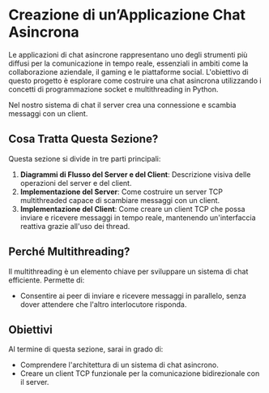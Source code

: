 # Creazione di un’Applicazione Chat Asincrona

Le applicazioni di chat asincrone rappresentano uno degli strumenti più diffusi per la comunicazione in tempo reale, essenziali in ambiti come la collaborazione aziendale, il gaming e le piattaforme social. L'obiettivo di questo progetto è esplorare come costruire una chat asincrona utilizzando i concetti di programmazione socket e multithreading in Python.

Nel nostro sistema di chat il server crea una connessione e scambia messaggi con un client.

## Cosa Tratta Questa Sezione?

Questa sezione si divide in tre parti principali:

1. **Diagrammi di Flusso del Server e del Client**: Descrizione visiva delle operazioni del server e del client.
2. **Implementazione del Server**: Come costruire un server TCP multithreaded capace di scambiare messaggi con un client.
3. **Implementazione del Client**: Come creare un client TCP che possa inviare e ricevere messaggi in tempo reale, mantenendo un'interfaccia reattiva grazie all'uso dei thread.

## Perché Multithreading?

Il multithreading è un elemento chiave per sviluppare un sistema di chat efficiente. Permette di:

- Consentire ai peer di inviare e ricevere messaggi in parallelo, senza dover attendere che l'altro interlocutore risponda.

## Obiettivi

Al termine di questa sezione, sarai in grado di:

- Comprendere l'architettura di un sistema di chat asincrono.
- Creare un client TCP funzionale per la comunicazione bidirezionale con il server.
